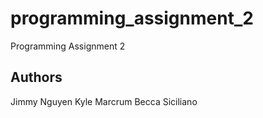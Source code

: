 # programming_assignment_2
Programming Assignment 2

## Authors
Jimmy Nguyen
Kyle Marcrum
Becca Siciliano
